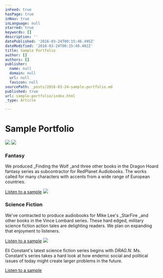 ```yaml
---
inFeed: true
hasPage: true
inNav: true
inLanguage: null
starred: true
keywords: []
description: ''
datePublished: '2016-03-24T00:15:46.495Z'
dateModified: '2016-03-24T00:15:40.402Z'
title: Sample Portfolio
author: []
authors: []
publisher:
  name: null
  domain: null
  url: null
  favicon: null
sourcePath: _posts/2016-03-24-sample-portfolio.md
published: true
url: sample-portfolio/index.html
_type: Article

---
```

# Sample Portfolio
![](https://the-grid-user-content.s3-us-west-2.amazonaws.com/8966700d-9965-418c-a3c3-777ee609791a.jpg)
![](https://the-grid-user-content.s3-us-west-2.amazonaws.com/96d721c0-7a59-42fa-8227-1b3addf10cc8.jpg)

### Fantasy

We produced _Finding the Wolf _and three other books in the Dragon Hoard fantasy series as subcontractor for RedPlanet Audiobooks. The works called for many characters with accents from a wide range of European countries.

[Listen to a sample][0]
![](https://the-grid-user-content.s3-us-west-2.amazonaws.com/125a24f1-4f2a-4cd5-b7d1-2449b7d1a374.jpg)

### Science Fiction

We've contracted to produce audiobooks for Mike Lee's _StarFire _and other books in the Vince Lombard series. These hard edged, military science fiction action tales are delighting readers. We plan on expanding that enjoyment to listeners.

[Listen to a sample][1]
![](https://the-grid-user-content.s3-us-west-2.amazonaws.com/1e58dc8a-4a86-4e89-862c-93aed4338b9c.jpg)

Eli Constant's latest science fiction series begins with _DRAG.N_. Ms. Constant's series takes a hard look at how endemic social and political issues of today might create larger problems in the future.

[Listen to a sample][2]

[0]: http://digital-tales.com/audio/FindingTheWolf_part1_Chp1.mp3
[1]: http://digital-tales.com/audio/StarFire_Prologue3dB.mp3
[2]: http://digital-tales.com/audio/JasonBrenizer_DRAG.N.mp3